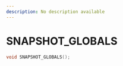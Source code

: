 ```yaml
---
description: No description available 
---
```


# SNAPSHOT_GLOBALS

```cpp
void SNAPSHOT_GLOBALS();
```